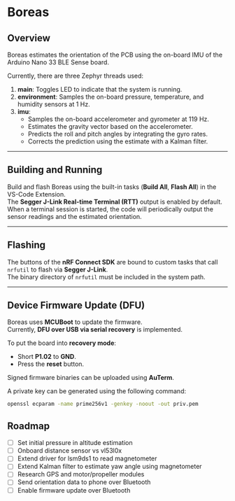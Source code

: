 # Boreas

## Overview

Boreas estimates the orientation of the PCB using the on-board IMU of the
Arduino Nano 33 BLE Sense board.

Currently, there are three Zephyr threads used:

1. **main**: Toggles LED to indicate that the system is running.
2. **environment**: Samples the on-board pressure, temperature, and humidity sensors at 1 Hz.
3. **imu**:
   - Samples the on-board accelerometer and gyrometer at 119 Hz.
   - Estimates the gravity vector based on the accelerometer.
   - Predicts the roll and pitch angles by integrating the gyro rates.
   - Corrects the prediction using the estimate with a Kalman filter.

---

## Building and Running

Build and flash Boreas using the built-in tasks (**Build All**, **Flash All**) in the VS-Code Extension.  
The **Segger J-Link Real-time Terminal (RTT)** output is enabled by default.  
When a terminal session is started, the code will periodically output the sensor readings and the estimated orientation.

---

## Flashing

The buttons of the **nRF Connect SDK** are bound to custom tasks that call `nrfutil` to flash via **Segger J-Link**.  
The binary directory of `nrfutil` must be included in the system path.

---

## Device Firmware Update (DFU)

Boreas uses **MCUBoot** to update the firmware.  
Currently, **DFU over USB via serial recovery** is implemented.

To put the board into **recovery mode**:

- Short **P1.02** to **GND**.
- Press the **reset** button.

Signed firmware binaries can be uploaded using **AuTerm**.

A private key can be generated using the following command:

```sh
openssl ecparam -name prime256v1 -genkey -noout -out priv.pem
```

## Roadmap

- [ ] Set initial pressure in altitude estimation
- [ ] Onboard distance sensor vs vl53l0x
- [ ] Extend driver for lsm9ds1 to read magnetometer
- [ ] Extend Kalman filter to estimate yaw angle using magnetometer
- [ ] Research GPS and motor/propeller modules
- [ ] Send orientation data to phone over Bluetooth
- [ ] Enable firmware update over Bluetooth
